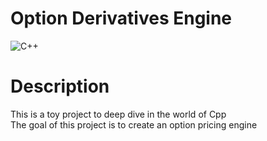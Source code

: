 # Option Derivatives Engine
![C++](https://img.shields.io/badge/-C++-2C41CB?style=for-the-badge&logo=C%2B%2B&logoColor=white)

# Description
This is a toy project to deep dive in the world of Cpp         
The goal of this project is to create an option pricing engine  
